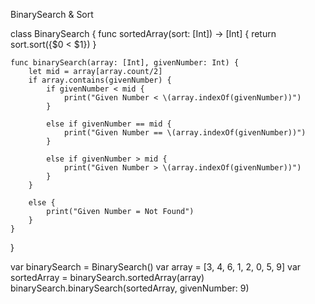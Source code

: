 BinarySearch & Sort

class BinarySearch {
    func sortedArray(sort: [Int]) -> [Int] {
        return sort.sort({$0 < $1})
    }
    
    func binarySearch(array: [Int], givenNumber: Int) {
        let mid = array[array.count/2]
        if array.contains(givenNumber) {
            if givenNumber < mid {
                print("Given Number < \(array.indexOf(givenNumber))")
            }
                
            else if givenNumber == mid {
                print("Given Number == \(array.indexOf(givenNumber))")
            }
                
            else if givenNumber > mid {
                print("Given Number > \(array.indexOf(givenNumber))")
            }
        }
            
        else {
            print("Given Number = Not Found")
        }
    }
}

var binarySearch = BinarySearch()
var array = [3, 4, 6, 1, 2, 0, 5, 9]
var sortedArray = binarySearch.sortedArray(array)
binarySearch.binarySearch(sortedArray, givenNumber: 9)



